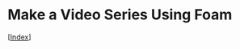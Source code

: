 # Make a Video Series Using Foam

[[Index]]

[//begin]: # "Autogenerated link references for markdown compatibility"
[Index]: index "My Brain"
[//end]: # "Autogenerated link references"